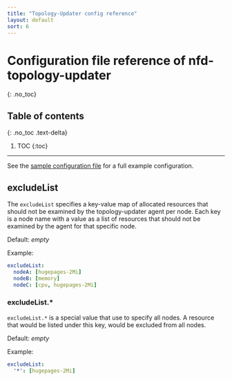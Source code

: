 ```yaml
---
title: "Topology-Updater config reference"
layout: default
sort: 6
---
```


# Configuration file reference of nfd-topology-updater
{: .no_toc}

## Table of contents
{: .no_toc .text-delta}

1. TOC
{:toc}

---

See the
[sample configuration file](https://github.com/kubernetes-sigs/node-feature-discovery/blob/{{site.release}}/deployment/components/topology-updater-config/nfd-topology-updater.conf.example)
for a full example configuration.

## excludeList

The `excludeList` specifies a key-value map of allocated resources
that should not be examined by the topology-updater
agent per node.
Each key is a node name with a value as a list of resources
that should not be examined by the agent for that specific node.

Default: *empty*

Example:

```yaml
excludeList:
  nodeA: [hugepages-2Mi]
  nodeB: [memory]
  nodeC: [cpu, hugepages-2Mi]
```

### excludeList.*
`excludeList.*` is a special value that use to specify all nodes.
A resource that would be listed under this key, would be excluded from all nodes.

Default: *empty*

Example:

```yaml
excludeList:
  '*': [hugepages-2Mi]
```
